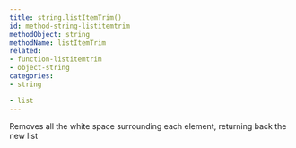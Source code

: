 ```yaml
---
title: string.listItemTrim()
id: method-string-listitemtrim
methodObject: string
methodName: listItemTrim
related:
- function-listitemtrim
- object-string
categories:
- string

- list
---
```


Removes all the white space surrounding each element, returning back the new list
